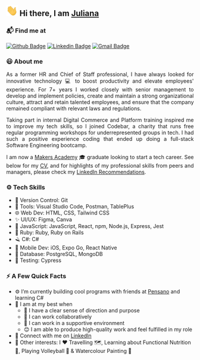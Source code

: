 <h2> <img src="https://raw.githubusercontent.com/ABSphreak/ABSphreak/master/gifs/Hi.gif" height="30px"> Hi there, I am <a href="https://github.com/junocchi">Juliana</a>
</h2>

### 📬 Find me at

[![Github Badge](http://img.shields.io/badge/-Github-black?style=flat-square&logo=github&link=https://github.com/junocchi/)](https://github.com/Defcon27/) 
[![Linkedin Badge](https://img.shields.io/badge/-LinkedIn-blue?style=flat-square&logo=Linkedin&logoColor=white&link=https://www.linkedin.com/in/hemanthkollipara/)](https://www.linkedin.com/in/juliana-nocchi)
[![Gmail Badge](https://img.shields.io/badge/-Gmail-d14836?style=flat-square&logo=Gmail&logoColor=white&link=mailto:junocchi@gmail.com)](mailto:junocchi@gmail.com)

### 😃 About me

<div style="text-align: justify">  
As a former HR and Chief of Staff professional, I have always looked for innovative technology 💻 to boost productivity and elevate employees' experience. For 7+ years I worked closely with senior management to develop and implement policies, create and maintain a strong organizational culture, attract and retain talented employees, and ensure that the company remained compliant with relevant laws and regulations.
<br/>

Taking part in internal Digital Commerce and Platform training inspired me to improve my tech skills, so I joined Codebar, a charity that runs free regular programming workshops for underrepresented groups in tech. I had such a positive experience coding that ended up doing a full-stack Software Engineering bootcamp. 
<br/>

I am now a [Makers Academy](https://makers.tech/) 🎓 graduate looking to start a tech career. See below for my [CV](https://github.com/junocchi/CV), and for highlights of my professional skills from peers and managers, please check my [LinkedIn Recommendations](https://www.linkedin.com/in/juliana-nocchi-b4a882222/details/recommendations/?detailScreenTabIndex=0).
</div>

### ⚙️ Tech Skills
- 🧰 Version Control: Git
- 🔨 Tools: Visual Studio Code, Postman, TablePlus
- 🌐 Web Dev: HTML, CSS, Tailwind CSS
- ✨ UI/UX: Figma, Canva
- 📜 JavaScript: JavaScript, React, npm, Node.js, Express, Jest
- 💎 Ruby: Ruby, Ruby on Rails
- 🪒 C#: C#
- 📱 Mobile Dev: iOS, Expo Go, React Native
- 💾 Database: PostgreSQL, MongoDB
- 🧪 Testing: Cypress

### ⚡️ A Few Quick Facts

- ⚙️ I’m currently building cool programs with friends at [Pensano](https://pensano.dev/) and learning C#
- 🚀 I am at my best when
  - 🧭 I have a clear sense of direction and purpose
  - 👯 I can work collaboratively
  - 🫶 I can work in a supportive environment
  - 😊 I am able to produce high-quality work and feel fulfilled in my role
- 📙 Connect with me on [LinkedIn](https://www.linkedin.com/in/juliana-nocchi)
- 🎉 Other interests: I ❤️ Travelling 🗺️, Learning about Functional Nutrition 🥑, Playing Volleyball 🏐 & Watercolour Painting 🎨
<br/>
